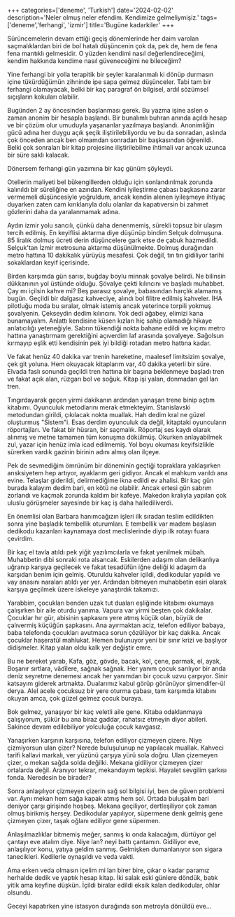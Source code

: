 +++
categories=['deneme', 'Turkish']
date='2024-02-02'
description='Neler olmuş neler efendim. Kendimize gelmeliymişiz.'
tags=['deneme','ferhangi', 'izmir']
title='Bugüne kadarkiler'
+++

Sürüncemelerin devam ettiği geçiş dönemlerinde her daim varolan saçmalıklardan biri de bol hatalı düşüncenin çok da, pek de, hem de fena fena mantıklı gelmesidir. O yüzden kendimi nasıl değerlendireceğimi, kendim hakkında 
kendime nasıl güveneceğimi ne bileceğim?

Yine ferhangi bir yolla terapitik bir şeyler karalanmalı ki dönüp durmasın içine tükürdüğümün zihninde ipe sapa gelmez düşünceler. Tabi tam bir ferhangi olamayacak, belki bir kaç paragraf ön bilgisel, ardıl sözümsel sıçışların kokuları olabilir. 

Bugünden 2 ay öncesinden başlanması gerek. Bu yazma işine aslen o zaman anonim bir hesapla başlandı. Bir bunalımlı buhran anında açıldı hesap ve bir çözüm olur umuduyla yaşananlar yazılmaya başlandı. Anonimliğin gücü adına
her duygu açık şeçik iliştirilebiliyordu ve bu da sonradan, aslında çok önceden ancak ben olmamdan sonradan bir başkasından öğrenildi. Belki çok sonraları bir kitap projesine iliştirilebilme ihtimali var ancak uzunca bir süre saklı kalacak. 

Dönersem ferhangi gün yazımına bir kaç günüm şöyleydi. 

Otellerin maliyeti bel bükengillerden olduğu için sonlandırılmak zorunda kalınıldı bir süreliğine en azından. Kendini iyileştirme çabası başkasına zarar vermemeli düşüncesiyle yoğruldum, ancak kendin alenen iyileşmeye ihtiyaç duyarken 
zaten cam kırıklarıyla dolu olanlar da kapatıversin bi zahmet gözlerini daha da yaralanmamak adına.  

Aydın izmir yolu sancılı, çünkü daha denenmemiş, sürekli topsuz bir ulaşım tercih edilmiş. En keyiflisi aktarma diye düşünüp bindim Selçuk dolmuşuna. 85 liralık dolmuş ücreti derin düşüncelere gark etse de çabuk hazmedildi. 
Selçuk'tan İzmir metrosuna aktarma düşünülmekte. Dolmuş durağından metro hattına 10 dakikalık yürüyüş mesafesi. Çok değil, tın tın gidiliyor tarihi sokaklardan keyif içerisinde. 

Birden karşımda gün sarısı, buğday boylu minnak şovalye belirdi. Ne bilinsin dükkanının yol üstünde olduğu. Şövalye çekti kılıncını ve başladı muhabbet. Çay mı içilsin kahve mi? Beş parasız şovalye, babasından harçlık alamamış bugün. 
Geçildi bir dalgasız kahveciye, alındı bol filitre edilmiş kahveler. İHA pilotluğu moda bu sıralar, olmak istemiş ancak yeterince torpili yokmuş şovalyenin. Çekseydin dedim kılıncını. Yok dedi ağabey, elimizi kana bunamayalım. Anlattı kendisine küsen 
kızları hiç sahip olamadığı hikaye anlatıcılığı yeteneğiyle. Sabrın tükendiği nokta bahane edildi ve kıçımı metro hattına yanaştırmam gerektiğini açıverdim laf arasında şovalyeye. 
Sağolsun kırmayıp eşlik etti kendisinin pek iyi bildiği rotadan metro hattına kadar. 

Ve fakat henüz 40 dakika var trenin hareketine, maalesef limitsizim şovalye, çek git yoluna. Hem okuyacak kitaplarım var, 40 dakika yeterli bir süre. Elvada faslı sonunda geçildi tren hattına bir başına beklenmeye başladı 
tren ve fakat açık alan, rüzgarı bol ve soğuk. Kitap işi yalan, donmadan gel lan tren. 

Tıngırdayarak geçen yirmi dakikanın ardından yanaşan trene binip açtım kitabımı. Oyunculuk metodlarını merak etmekteyim. Stanislavski metodundan girildi, çıkılacak nokta muallak. Hah dedim kral ne güzel oluşturmuş "Sistem"i. 
Esas derdim oyunculuk da değil, kitaptaki oyuncuların röportajları. Ve fakat bir hüsran, bir saçmalık. Röportaj ses kaydı olarak alınmış ve metne tamamen tüm konuşma dökülmüş. Okurken anlayabilmek zul, yazar için henüz imla icad edilmemiş. 
Yol boyu okuması keyifsizlikle sürerken vardık gazinin birinin adını almış olan ilçeye. 

Pek de sevmediğim ömrünüm bir döneminin geçtiği topraklara yaklaşırken ansksiyetem hep artıyor, ayaklarım geri gidiyor. Ancak el mahkum varıldı ana evine. Telaşlar giderildi, delirmediğime ikna edildi ev ahalisi. 
Bir kaç gün burada kalayım dedim bari, en kötü ne olabilir. Ancak ertesi gün sabrım zorlandı ve kaçmak zorunda kaldım bir kafeye. Makedon kralıyla yapılan çok uluslu görüşmeler sayesinde bir kaç iş daha hallediliverdi. 

En önemlisi olan Barbara hanımcağızın işleri ilk sıradan teslim edildikten sonra yine başladık tembellik oturumları. E tembellik var madem başlasın dedikodu kazanları kaynamaya dost meclislerinde diyip ilk rotayı fuara çevirdim. 

Bir kaç el tavla atıldı pek yiğit yazılımcılarla ve fakat yenilmek mübah. Muhabbetin dibi sonraki rota alsancak. Eskilerden adaşım olan delikanlıya uğranıp karşıya geçilecek ve fakat tesadüfün iğne deliği ki adaşım da karşıdan benim için gelmiş. 
Oturuldu kahveler içildi, dedikodular yapıldı ve vay anasını naraları atıldı yer yer. Ardından bitmeyen muhabbetin esiri olarak karşıya geçilmek üzere iskeleye yanaştırdık takamızı. 

Yarabbim, çocukları benden uzak tut duaları eşliğinde kitabımı okumaya çalışırken bir aile oturdu yanıma. Vapura var yirmi beşten çok dakikalar. Çocuklar hır gür, abisinin şapkasını yere atmış küçük olan, büyük de çalıvermiş küçüğün şapkasını. 
Ana ayırmaktan aciz, telefon ediliyor babaya, baba telefonda çocukları avutmaca sorun çözülüyor bir kaç dakika. Ancak çocuklar haşeratül mahlukat. Hemen bulunuyor yeni bir sınır krizi ve başlıyor didişmeler. Kitap yalan oldu kalk yer değiştir emre. 

Bu ne bereket yarab, Kafa, göz, gövde, bacak, kol, çene, parmak, el, ayak, Boşanır sırtlara, vâdîlere, sağnak sağnak. Her yanım çocuk sarılıyor bir anda deniz seyretme denemesi ancak her yanımdan bir çocuk uzvu çarpıyor. Sinir katsayım giderek artmakta. 
Dualarımız kabul görüp görünüyor şimendifer-ül derya. Alel acele çocuksuz bir yere oturma çabası, tam karşımda kitabını okuyan amca, çok güzel gelmez çocuk buraya. 

Bok gelmez, yanaşıyor bir kaç veletli aile gene. Kitaba odaklanmaya çalışıyorum, şükür bu ana biraz gaddar, rahatsız etmeyin diyor abileri. Sakince devam edilebiliyor yolculuğa çocuk kavgasız. 

Yanaşırken karşının karşısına, telefon ediliyor çizmeyen çizere. Niye çizmiyorsun ulan çizer? Nerede buluşulunup ne yapılacak muallak. Kahveci tarifi kallavi markalı, ver yüzünü çarşıya yürü sola doğru. Ulan çizemeyen çizer, o mekan sağda solda değilki. 
Mekana gidiliyor çizmeyen çizer ortalarda değil. Aranıyor tekrar, mekandayım tepkisi. Hayalet sevgilim şarkısı fonda. Neredesin be birader?

Sonra anlaşılıyor çizmeyen çizerin sağ sol bilgisi iyi, ben de güven problemi var. Aynı mekan hem sağa kapak atmış hem sol. Ortada buluşalım bari deniyor çarşı girişinde hoşbeş. Mekana geçiliyor, dertleşiliyor çok zaman olmuş birikmiş herşey. 
Dedikodular yapılıyor, süpermene denk gelmiş gene çizmeyen çizer, taşak oğlanı ediliyor gene süpermen. 

Anlaşılmazlıklar bitmemiş meğer, sanmış kı onda kalacağım, dürtüyor gel çantayı eve atalım diye. Niye lan? neyi battı çantamın. Gidiliyor eve, anlaşılıyor konu, yatıya geldim sanmış. Gelmişken dumanlanıyor son sigara tanecikleri. Kedilerle oynaşıldı ve veda vakti. 

Ama erken veda olmasın içelim mi lan birer bire, çıkar o kadar paramız herhalde dedik ve yaptık hesap kitap. İki salak eski günlere döndük, batık yitik ama keyfine düşkün. İçildi biralar edildi eksik kalan dedikodular, ohlar olsundu. 

Geceyi kapatırken yine istasyon durağında son metroyla dönüldü eve...





